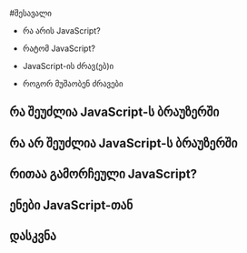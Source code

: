 #შესავალი

- რა არის JavaScript?

- რატომ JavaScript?

- JavaScript-ის ძრავ(ებ)ი

- როგორ მუშაობენ ძრავები

## რა შეუძლია JavaScript-ს ბრაუზერში

## რა არ შეუძლია JavaScript-ს ბრაუზერში

## რითაა გამორჩეული JavaScript?

## ენები JavaScript-თან

## დასკვნა


